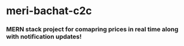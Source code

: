 # meri-bachat-c2c
### MERN stack project for comapring prices in real time along with notification updates!
